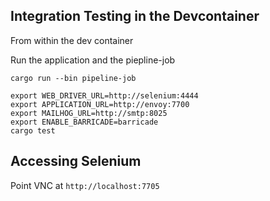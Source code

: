 ## Integration Testing in the Devcontainer

From within the dev container

Run the application and the piepline-job

```
cargo run --bin pipeline-job
```

```
export WEB_DRIVER_URL=http://selenium:4444
export APPLICATION_URL=http://envoy:7700
export MAILHOG_URL=http://smtp:8025
export ENABLE_BARRICADE=barricade
cargo test
```

## Accessing Selenium

Point VNC at `http://localhost:7705`
